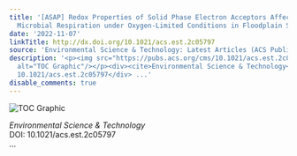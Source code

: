 ```yaml
---
title: '[ASAP] Redox Properties of Solid Phase Electron Acceptors Affect Anaerobic
  Microbial Respiration under Oxygen-Limited Conditions in Floodplain Soils'
date: '2022-11-07'
linkTitle: http://dx.doi.org/10.1021/acs.est.2c05797
source: 'Environmental Science & Technology: Latest Articles (ACS Publications)'
description: '<p><img src="https://pubs.acs.org/cms/10.1021/acs.est.2c05797/asset/images/medium/es2c05797_0005.gif"
  alt="TOC Graphic"/></p><div><cite>Environmental Science & Technology</cite></div><div>DOI:
  10.1021/acs.est.2c05797</div> ...'
disable_comments: true
---
```

<p><img src="https://pubs.acs.org/cms/10.1021/acs.est.2c05797/asset/images/medium/es2c05797_0005.gif" alt="TOC Graphic"/></p><div><cite>Environmental Science & Technology</cite></div><div>DOI: 10.1021/acs.est.2c05797</div> ...